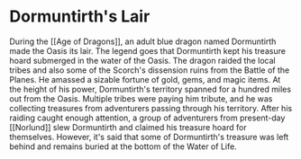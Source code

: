 # Dormuntirth's Lair
During the [[Age of Dragons]], an adult blue dragon named Dormuntirth made the Oasis its lair. The legend goes that Dormuntirth kept his treasure hoard submerged in the water of the Oasis. The dragon raided the local tribes and also some of the Scorch's dissension ruins from the Battle of the Planes. He amassed a sizable fortune of gold, gems, and magic items.
At the height of his power, Dormuntirth's territory spanned for a hundred miles out from the Oasis. Multiple tribes were paying him tribute, and he was collecting treasures from adventurers passing through his territory.
After his raiding caught enough attention, a group of adventurers from present-day [[Norlund]] slew Dormuntirth and claimed his treasure hoard for themselves. However, it's said that some of Dormuntirth's treasure was left behind and remains buried at the bottom of the Water of Life. 